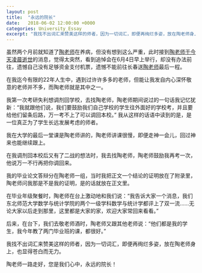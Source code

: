 ```yaml
---
layout: post
title:  "永远的院长"
date:   2018-06-02 12:00:00 +0000
categories: University_Essay
excerpt: "我找不出词汇来赞美这样的师者，因为一切词汇，即便再绚烂多姿，放在陶老师身上，也显得苍白而无力。陶老师一路走好，您是我们心中，永远的院长！"
---
```


虽然两个月前就知道了[陶老师](https://baike.baidu.com/item/%E9%99%B6%E5%89%91/3313028?fr=aladdin)在养病，但没有想到这么严重，此时接到[陶老师于今天凌晨逝世](http://math.nenu.edu.cn/info/1026/3575.htm)的消息，觉得太突然，看到追悼会在6月4日早上举行，却没有办法前往，遗憾自己没有足够资金支付机票，遗憾不能前往长春送[陶老师](http://202.198.133.35/Hsystem/bin/aspdu/professor/show.asp?id=1993900033)最后一程。

在我迄今有限的22年人生中，遇到过许许多多的老师，但能让我发自内心深怀敬意的老师并不多，而陶老师就是其中之一。

我第一次考研失利想调剂回学校，去找陶老师，陶老师期间说过的一句话我记忆犹新：“我就跟他们说，我们要鼓励我们自己学校的学生往外面好的学校考，并且要给他们留条后路，万一考不上了可以调回本校。” 我从这样的话语中读到的是，是一位真正为了学生长远发展考虑的师者。

我在大学的最后一堂课是陶老师讲的，陶老师讲课很慢，即便走神一会儿，回过神来也能继续跟上。

在我调剂回本校后又有了二战的想法时，我去找陶老师，陶老师鼓励我再考一次，他说万一不行再把你调回来。

我的毕业论文答辩分在陶老师一组，当时我把正文一个结论的证明放在了附录里，陶老师问我那是不是我的证明，是的话就放在正文里。

在毕业年级聚餐时，陶老师在台上激动地和我们说：“我告诉大家一个消息，我们东北师范大学数学与统计学院的两个一级学科数学与统计学都评上了双一流……无论大家以后走到那里，这里都是大家的家，欢迎大家常回来看看。”

后来，在台下，我们去敬老师酒时，陶老师又跟其他老师说：“他们都是我的学生，我今年教了两门毕业班的课，都很好。”

我找不出词汇来赞美这样的师者，因为一切词汇，即便再绚烂多姿，放在陶老师身上，也显得苍白而无力。

陶老师一路走好，您是我们心中，永远的院长！